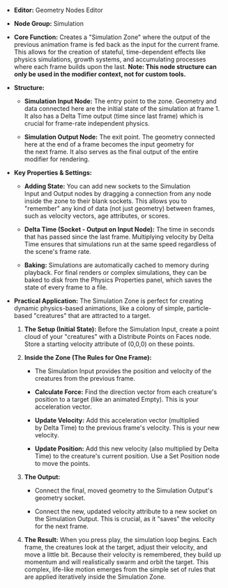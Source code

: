 - **Editor:** Geometry Nodes Editor
    
- **Node Group:** Simulation
    
- **Core Function:** Creates a "Simulation Zone" where the output of the previous animation frame is fed back as the input for the current frame. This allows for the creation of stateful, time-dependent effects like physics simulations, growth systems, and accumulating processes where each frame builds upon the last. **Note: This node structure can only be used in the modifier context, not for custom tools.**
    
- **Structure:**
    
    - **Simulation Input Node:** The entry point to the zone. Geometry and data connected here are the initial state of the simulation at frame 1. It also has a Delta Time output (time since last frame) which is crucial for frame-rate independent physics.
        
    - **Simulation Output Node:** The exit point. The geometry connected here at the end of a frame becomes the input geometry for the next frame. It also serves as the final output of the entire modifier for rendering.
        
- **Key Properties & Settings:**
    
    - **Adding State:** You can add new sockets to the Simulation Input and Output nodes by dragging a connection from any node inside the zone to their blank sockets. This allows you to "remember" any kind of data (not just geometry) between frames, such as velocity vectors, age attributes, or scores.
        
    - **Delta Time (Socket - Output on Input Node):** The time in seconds that has passed since the last frame. Multiplying velocity by Delta Time ensures that simulations run at the same speed regardless of the scene's frame rate.
        
    - **Baking:** Simulations are automatically cached to memory during playback. For final renders or complex simulations, they can be baked to disk from the Physics Properties panel, which saves the state of every frame to a file.
        
- **Practical Application:** The Simulation Zone is perfect for creating dynamic physics-based animations, like a colony of simple, particle-based "creatures" that are attracted to a target.
    
    1. **The Setup (Initial State):** Before the Simulation Input, create a point cloud of your "creatures" with a Distribute Points on Faces node. Store a starting velocity attribute of (0,0,0) on these points.
        
    2. **Inside the Zone (The Rules for One Frame):**
        
        - The Simulation Input provides the position and velocity of the creatures from the previous frame.
            
        - **Calculate Force:** Find the direction vector from each creature's position to a target (like an animated Empty). This is your acceleration vector.
            
        - **Update Velocity:** Add this acceleration vector (multiplied by Delta Time) to the previous frame's velocity. This is your new velocity.
            
        - **Update Position:** Add this new velocity (also multiplied by Delta Time) to the creature's current position. Use a Set Position node to move the points.
            
    3. **The Output:**
        
        - Connect the final, moved geometry to the Simulation Output's geometry socket.
            
        - Connect the new, updated velocity attribute to a new socket on the Simulation Output. This is crucial, as it "saves" the velocity for the next frame.
            
    4. **The Result:** When you press play, the simulation loop begins. Each frame, the creatures look at the target, adjust their velocity, and move a little bit. Because their velocity is remembered, they build up momentum and will realistically swarm and orbit the target. This complex, life-like motion emerges from the simple set of rules that are applied iteratively inside the Simulation Zone.